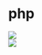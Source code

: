 # php
<img src="https://user-images.githubusercontent.com/96903120/262360278-a82116d3-1060-4758-90c4-41864335af2d.PNG">
<br>
<img src="https://user-images.githubusercontent.com/96903120/262360464-500efec0-4fa6-4c60-97e6-db946ab13139.PNG">

